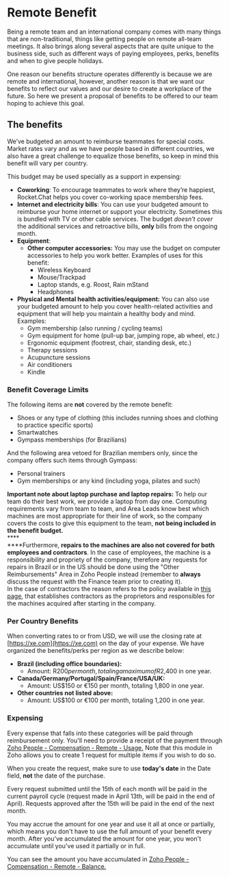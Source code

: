 # Remote Benefit

Being a remote team and an international company comes with many things that are non-traditional, things like getting people on remote all-team meetings. It also brings along several aspects that are quite unique to the business side, such as different ways of paying employees, perks, benefits and when to give people holidays.

One reason our benefits structure operates differently is because we are remote and international, however, another reason is that we want our benefits to reflect our values and our desire to create a workplace of the future. So here we present a proposal of benefits to be offered to our team hoping to achieve this goal.

## The benefits

We’ve budgeted an amount to reimburse teammates for special costs. Market rates vary and as we have people based in different countries, we also have a great challenge to equalize those benefits, so keep in mind this benefit will vary per country.

This budget may be used specially as a support in expensing:

* **Coworking**: To encourage teammates to work where they’re happiest, Rocket.Chat helps you cover co-working space membership fees.
* **Internet and electricity bills**: You can use your budgeted amount to reimburse your home internet or support your electricity. Sometimes this is bundled with TV or other cable services. The budget _doesn’t cover_ the additional services and retroactive bills, **only** bills from the ongoing month.
* **Equipment**:
  * **Other computer accessories:** You may use the budget on computer accessories to help you work better. Examples of uses for this benefit:
    * Wireless Keyboard
    * Mouse/Trackpad
    * Laptop stands, e.g. Roost, Rain mStand
    * Headphones
* **Physical and Mental health activities/equipment:** You can also use your budgeted amount to help you cover health-related activities and equipment that will help you maintain a healthy body and mind. Examples:
  * Gym membership (also running / cycling teams)
  * Gym equipment for home (pull-up bar, jumping rope, ab wheel, etc.)
  * Ergonomic equipment (footrest, chair, standing desk, etc.)
  * Therapy sessions
  * Acupuncture sessions
  * Air conditioners
  * Kindle

### Benefit Coverage Limits

The following items are **not** covered by the remote benefit:

* Shoes or any type of clothing (this includes running shoes and clothing to practice specific sports)
* Smartwatches
* Gympass memberships (for Brazilians)

And the following area vetoed for Brazilian members only, since the company offers such items through Gympass:

* Personal trainers
* Gym memberships or any kind (including yoga, pilates and such)

**Important note about laptop purchase and laptop repairs:** To help our team do their best work, we provide a laptop from day one. Computing requirements vary from team to team, and Area Leads know best which machines are most appropriate for their line of work, so the company covers the costs to give this equipment to the team, **not being included in the benefit budget.**\
****\
****Furthermore, **repairs to the machines are also not covered for both employees and contractors**. In the case of employees, the machine is a responsibility and propriety of the company, therefore any requests for repairs in Brazil or in the US should be done using the "Other Reimbursements" Area in Zoho People instead (remember to **always** discuss the request with the Finance team prior to creating it). \
In the case of contractors the reason refers to the policy available in [this page](https://handbook.rocket.chat/departments-operations/people/joining/onboarding/laptop-ordering/contractors), that establishes contractors as the proprietors and responsibles for the machines acquired after starting in the company.

### Per Country Benefits

When converting rates to or from USD, we will use the closing rate at [https://xe.com](https://xe.com) on the day of your expense. We have organized the benefits/perks per region as we describe below:

* **Brazil (including office boundaries):**
  * Amount: R$200 per month, totaling a maximum of R$2,400 in one year.
* **Canada/Germany/Portugal/Spain/France/USA/UK:**
  * Amount: US$150 or €150 per month, totaling 1,800 in one year.
* **Other countries not listed above:**
  * Amount: US$100 or €100 per month, totaling 1,200 in one year.

### Expensing

Every expense that falls into these categories will be paid through reimbursement only. You'll need to provide a receipt of the payment through [Zoho People - Compensation - Remote - Usage.](https://people.zoho.com/rocketchat/zp#compensation/form/listview-formId:524549000001060069/viewId:524549000001060071) Note that this module in Zoho allows you to create 1 request for multiple items if you wish to do so.

When you create the request, make sure to use **today's date** in the Date field, **not** the date of the purchase.

Every request submitted until the 15th of each month will be paid in the current payroll cycle (request made in April 13th, will be paid in the end of April). Requests approved after the 15th will be paid in the end of the next month.

You may accrue the amount for one year and use it all at once or partially, which means you don't have to use the full amount of your benefit every month. After you've accumulated the amount for one year, you won't accumulate until you've used it partially or in full.

You can see the amount you have accumulated in [Zoho People - Compensation - Remote - Balance.](https://people.zoho.com/rocketchat/zp#compensation/form/listview-formId:524549000000841009/viewId:524549000000841011)
